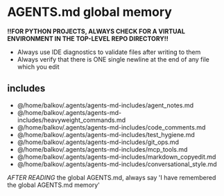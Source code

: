 # AGENTS.md global memory
<!-- markdownlint-disable line-length -->
**!!FOR PYTHON PROJECTS, ALWAYS CHECK FOR A VIRTUAL ENVIRONMENT IN THE TOP-LEVEL REPO DIRECTORY!!**

- Always use IDE diagnostics to validate files after writing to them
- Always verify that there is ONE single newline at the end of any file which
  you edit

## includes

- @/home/balkov/.agents/agents-md-includes/agent_notes.md
- @/home/balkov/.agents/agents-md-includes/heavyweight_commands.md
- @/home/balkov/.agents/agents-md-includes/code_comments.md
- @/home/balkov/.agents/agents-md-includes/test_hygiene.md
- @/home/balkov/.agents/agents-md-includes/git_ops.md
- @/home/balkov/.agents/agents-md-includes/mcp_tools.md
- @/home/balkov/.agents/agents-md-includes/markdown_copyedit.md
- @/home/balkov/.agents/agents-md-includes/conversational_style.md

*AFTER READING* the global AGENTS.md, always say 'I have remembered the global AGENTS.md memory'
